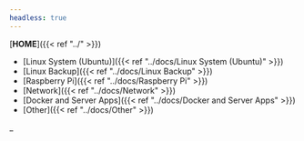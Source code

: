 ```yaml
---
headless: true
---
```


[**HOME**]({{< ref "../" >}})
- [Linux System (Ubuntu)]({{< ref "../docs/Linux System (Ubuntu)" >}})
- [Linux Backup]({{< ref "../docs/Linux Backup" >}})
- [Raspberry Pi]({{< ref "../docs/Raspberry Pi" >}})
- [Network]({{< ref "../docs/Network" >}})
- [Docker and Server Apps]({{< ref "../docs/Docker and Server Apps" >}})
- [Other]({{< ref "../docs/Other" >}})

_


